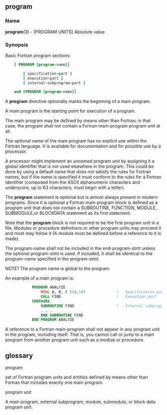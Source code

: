 ## program

### **Name**

**program**(3) - \[PROGRAM UNITS\] Absolute value

### **Synopsis**
Basic Fortran program sections:
```fortran
    [ PROGRAM [program-name]]

        [ specification-part ]
        [ execution-part ]
        [ internal-subprogram-part ]

    end [PROGRAM [program-name]]
```
  A **program** directive optionally marks the beginning of a main
  program.

  A main program is the starting point for execution of a program.

  The main program may be defined by means other than Fortran; in that
  case, the program shall not contain a Fortran main-program program
  unit at all.

  The optional name of the main program has no explicit use within the
  Fortran language. It is available for documentation and for possible
  use by a processor.

  A processor might implement an _unnamed_ program unit by assigning it
  a global identifier that is not used elsewhere in the program. This
  could be done by using a default name that does not satisfy the rules
  for Fortran names, but if the name is specified it must conform to the
  rules for a Fortran identifier (composed from the ASCII alphanumeric
  characters and underscore, up to 63 characters, must begin with
  a letter).

  The **program** statement is optional but is almost always present in
  modern programs. Since it is optional a Fortran main program block is
  defined as a program unit that does not contain a SUBROUTINE, FUNCTION,
  MODULE, SUBMODULE,or BLOCKDATA statement as its first statement.

  Note that the **program** block is not required to be the first program
  unit in a file. Modules or procedure definitions or other program
  units may proceed it and most may follow it (A module must be defined
  before a reference to it is made).

  The program-name shall not be included in the end-program-stmt unless
  the optional program-stmt is used. If included, it shall be identical
  to the program-name specified in the program-stmt.

  NOTE1
  The program name is global to the program.

  An example of a main program is:
```fortran
            PROGRAM ANALYZE
                REAL A, B, C (10,10)              !   Specification part
                CALL FIND                         !   Execution part
            CONTAINS
                SUBROUTINE FIND                   !   Internal subprogram
                . . .
                END SUBROUTINE FIND
            END PROGRAM ANALYZE
```
  A reference to a Fortran main-program shall not appear in any program
  unit in the program, including itself. That is, you cannot call or
  jump to a main program from another program unit such as a module
  or procedure.

## **glossary**

program

   set of Fortran program units and entities defined by means other than
   Fortran that includes exactly one main program.

program unit

   A main program, external subprogram, module, submodule, or block data
   program unit.
